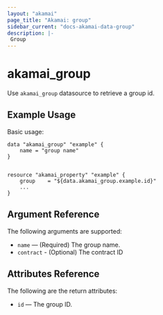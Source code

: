```yaml
---
layout: "akamai"
page_title: "Akamai: group"
sidebar_current: "docs-akamai-data-group"
description: |-
 Group
---
```


# akamai_group


Use `akamai_group` datasource to retrieve a group id.

## Example Usage

Basic usage:

```hcl
data "akamai_group" "example" {
    name = "group name"
}


resource "akamai_property" "example" {
    group    = "${data.akamai_group.example.id}"
    ...
}
```

## Argument Reference

The following arguments are supported:

* `name` — (Required) The group name.
* `contract` - (Optional) The contract ID

## Attributes Reference

The following are the return attributes:

* `id` — The group ID.
